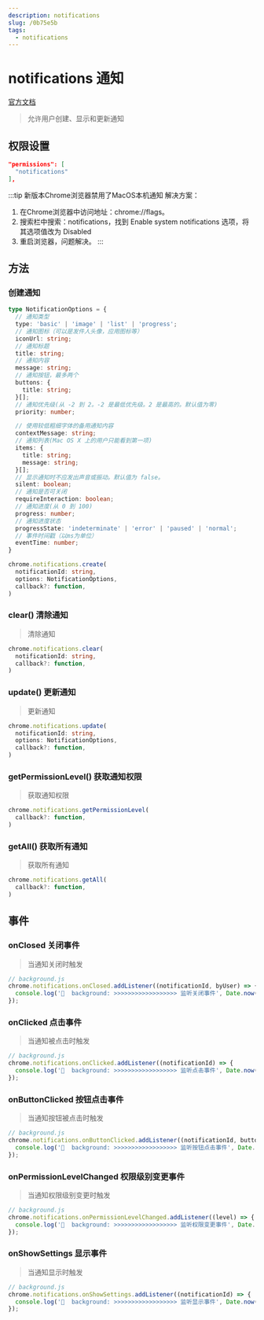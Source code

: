 ```yaml
---
description: notifications
slug: /0b75e5b
tags: 
  - notifications
---
```

# notifications 通知

[官方文档](https://developer.chrome.com/docs/extensions/reference/notifications)

> 允许用户创建、显示和更新通知

## 权限设置

```json
"permissions": [
  "notifications"
], 
```

:::tip  新版本Chrome浏览器禁用了MacOS本机通知
解决方案：

1. 在Chrome浏览器中访问地址：chrome://flags。
2. 搜索栏中搜索：notifications，找到 Enable system notifications 选项，将其选项值改为 Disabled
3. 重启浏览器，问题解决。
:::

## 方法

### 创建通知

```ts
type NotificationOptions = {
  // 通知类型
  type: 'basic' | 'image' | 'list' | 'progress';
  // 通知图标（可以是发件人头像，应用图标等）
  iconUrl: string;
  // 通知标题
  title: string;
  // 通知内容
  message: string;
  // 通知按钮，最多两个
  buttons: {
    title: string;
  }[];
  // 通知优先级(从 -2 到 2。-2 是最低优先级。2 是最高的。默认值为零)
  priority: number;

  // 使用较低粗细字体的备用通知内容
  contextMessage: string;
  // 通知列表(Mac OS X 上的用户只能看到第一项)
  items: {
    title: string;
    message: string;
  }[];
  // 显示通知时不应发出声音或振动。默认值为 false。
  silent: boolean;
  // 通知是否可关闭
  requireInteraction: boolean;
  // 通知进度(从 0 到 100)
  progress: number;
  // 通知进度状态
  progressState: 'indeterminate' | 'error' | 'paused' | 'normal';
  // 事件时间戳（以ms为单位）
  eventTime: number;
}

chrome.notifications.create(
  notificationId: string,
  options: NotificationOptions,
  callback?: function,
)
```

### clear() 清除通知
>
> 清除通知

```ts
chrome.notifications.clear(
  notificationId: string,
  callback?: function,
)
```

### update() 更新通知
>
> 更新通知

```ts
chrome.notifications.update(
  notificationId: string,
  options: NotificationOptions,
  callback?: function,
)
```

### getPermissionLevel() 获取通知权限
>
> 获取通知权限

```ts
chrome.notifications.getPermissionLevel(
  callback?: function,
)
```

### getAll() 获取所有通知
>
> 获取所有通知

```ts
chrome.notifications.getAll(
  callback?: function,
)
```

## 事件

### onClosed 关闭事件
>
> 当通知关闭时触发

```js
// background.js
chrome.notifications.onClosed.addListener((notificationId, byUser) => {
  console.log('🍄  background: >>>>>>>>>>>>>>>>>> 监听关闭事件', Date.now(), notificationId, byUser);
});
```

### onClicked 点击事件
>
> 当通知被点击时触发

```js
// background.js
chrome.notifications.onClicked.addListener((notificationId) => {
  console.log('🍄  background: >>>>>>>>>>>>>>>>>> 监听点击事件', Date.now(), notificationId);
});
```

### onButtonClicked 按钮点击事件
>
> 当通知按钮被点击时触发

```js
// background.js
chrome.notifications.onButtonClicked.addListener((notificationId, buttonIndex) => {
  console.log('🍄  background: >>>>>>>>>>>>>>>>>> 监听按钮点击事件', Date.now(), notificationId, buttonIndex);
});
```

### onPermissionLevelChanged 权限级别变更事件
>
> 当通知权限级别变更时触发

```js
// background.js
chrome.notifications.onPermissionLevelChanged.addListener((level) => {
  console.log('🍄  background: >>>>>>>>>>>>>>>>>> 监听权限变更事件', Date.now(), level);
});
```

### onShowSettings 显示事件
>
> 当通知显示时触发

```js
// background.js
chrome.notifications.onShowSettings.addListener((notificationId) => {
  console.log('🍄  background: >>>>>>>>>>>>>>>>>> 监听显示事件', Date.now(), notificationId);
});
```
